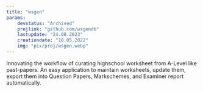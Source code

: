 ```yaml
---
title: "wsgen"
params:
    devstatus: "Archived"
    projlink: "github.com/wsgendb"
    lastupdate: "24.08.2023"
    creationdate: "18.05.2022"
    img: "pix/proj/wsgen.webp"
---
```


Innovating the workflow of curating highschool worksheet from A-Level like past-papers. An easy application to maintain worksheets, update them, export them into Question Papers, Markschemes, and Examiner report automatically.
